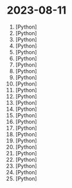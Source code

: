 # 2023-08-11

1. [](https://github.comundefined "Text-to-Audio/Music Generation") [Python]
2. [](https://github.comundefined "🌟 The Multi-Agent Framework: Given one line Requirement, return PRD, Design, Tasks, Repo") [Python]
3. [](https://github.comundefined "ALL IN ONE Hacking Tool For Hackers") [Python]
4. [](https://github.comundefined "A simple bot that uses selenium to farm Microsoft Rewards written in Python") [Python]
5. [](https://github.comundefined "Implementation of Denoising Diffusion Probabilistic Model in Pytorch") [Python]
6. [](https://github.comundefined "Multilingual Sentence & Image Embeddings with BERT") [Python]
7. [](https://github.comundefined "We write your reusable computer vision tools. 💜") [Python]
8. [](https://github.comundefined "A 13B large language model developed by Baichuan Intelligent Technology") [Python]
9. [](https://github.comundefined "Open-source Embeddings") [Python]
10. [](https://github.comundefined "👑 Easy-to-use and powerful NLP library with 🤗 Awesome model zoo, supporting wide-range of NLP tasks from research to industrial applications, including 🗂Text Classification, 🔍 Neural Search, ❓ Question Answering, ℹ️ Information Extraction, 📄 Document Intelligence, 💌 Sentiment Analysis etc.") [Python]
11. [](https://github.comundefined "LightGlue: Local Feature Matching at Light Speed (ICCV 2023)") [Python]
12. [](https://github.comundefined "Train transformer language models with reinforcement learning.") [Python]
13. [](https://github.comundefined "Low code web framework for real world applications, in Python and Javascript") [Python]
14. [](https://github.comundefined "Specify what you want it to build, the AI asks for clarification, and then builds it.") [Python]
15. [](https://github.comundefined "Create Reddit Videos with just✨ one command ✨") [Python]
16. [](https://github.comundefined "수능 국어 1등급에 도전하는 AI") [Python]
17. [](https://github.comundefined "XVERSE-13B: A multilingual large language model developed by XVERSE Technology Inc.") [Python]
18. [](https://github.comundefined "Recipes for the ConanCenter repository") [Python]
19. [](https://github.comundefined "Enable everyone to develop, optimize and deploy AI models natively on everyone's devices.") [Python]
20. [](https://github.comundefined "A GPT-empowered penetration testing tool") [Python]
21. [](https://github.comundefined "Rift: an AI-native language server for your personal AI software engineer") [Python]
22. [](https://github.comundefined "Unified GUI Censorship Resistant Solution Powered by Xray") [Python]
23. [](https://github.comundefined "Demisto is now Cortex XSOAR. Automate and orchestrate your Security Operations with Cortex XSOAR's ever-growing Content Repository. Pull Requests are always welcome and highly appreciated!") [Python]
24. [](https://github.comundefined "基于ChatGLM-6B、ChatGLM2-6B模型，进行下游具体任务微调，涉及Freeze、Lora、P-tuning、全参微调等") [Python]
25. [](https://github.comundefined "A high-throughput and memory-efficient inference and serving engine for LLMs") [Python]
